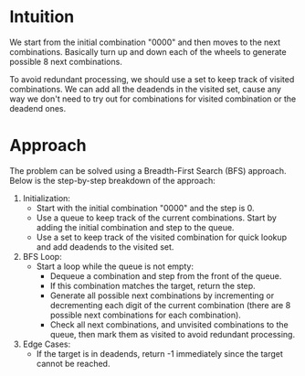 # Intuition

We start from the initial combination "0000" and then moves to the next combinations. Basically turn up and down each of the wheels to generate possible 8 next combinations.

To avoid redundant processing, we should use a set to keep track of visited combinations. We can add all the deadends in the visited set, cause any way we don't need to try out for combinations for visited combination or the deadend ones.

# Approach

The problem can be solved using a Breadth-First Search (BFS) approach. Below is the step-by-step breakdown of the approach:

1. Initialization:
   - Start with the initial combination "0000" and the step is 0.
   - Use a queue to keep track of the current combinations. Start by adding the initial combination and step to the queue.
   - Use a set to keep track of the visited combination for quick lookup and add deadends to the visited set.
2. BFS Loop:
   - Start a loop while the queue is not empty:
     - Dequeue a combination and step from the front of the queue.
     - If this combination matches the target, return the step.
     - Generate all possible next combinations by incrementing or decrementing each digit of the current combination (there are 8 possible next combinations for each combination).
     - Check all next combinations, and unvisited combinations to the queue, then mark them as visited to avoid redundant processing.
3. Edge Cases:
   - If the target is in deadends, return -1 immediately since the target cannot be reached.
